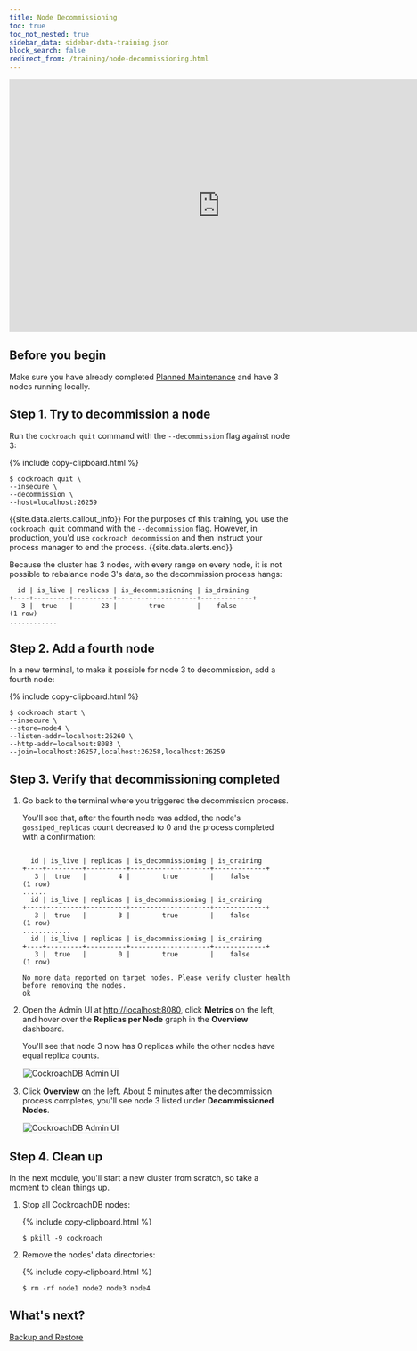 ```yaml
---
title: Node Decommissioning
toc: true
toc_not_nested: true
sidebar_data: sidebar-data-training.json
block_search: false
redirect_from: /training/node-decommissioning.html
---
```


<iframe src="https://docs.google.com/presentation/d/e/2PACX-1vR0C9G-W0sNE1-SwziVHU7jJikwx50K-cDwy0kdFkADqSeu1po_nq8OM-IHyqngaeKtRiUNjKcZXZJL/embed?start=false&loop=false" frameborder="0" width="756" height="454" allowfullscreen="true" mozallowfullscreen="true" webkitallowfullscreen="true"></iframe>

<style>
  #toc ul:before {
    content: "Hands-on Lab"
  }
</style>

## Before you begin

Make sure you have already completed [Planned Maintenance](planned-maintenance.html) and have 3 nodes running locally.

## Step 1. Try to decommission a node

Run the `cockroach quit` command with the `--decommission` flag against node 3:

{% include copy-clipboard.html %}
~~~ shell
$ cockroach quit \
--insecure \
--decommission \
--host=localhost:26259
~~~

{{site.data.alerts.callout_info}}
For the purposes of this training, you use the `cockroach quit` command with the `--decommission` flag. However, in production, you'd use `cockroach decommission` and then instruct your process manager to end the process.
{{site.data.alerts.end}}

Because the cluster has 3 nodes, with every range on every node, it is not possible to rebalance node 3's data, so the decommission process hangs:

~~~
  id | is_live | replicas | is_decommissioning | is_draining
+----+---------+----------+--------------------+-------------+
   3 |  true   |       23 |        true        |    false
(1 row)
............
~~~

## Step 2. Add a fourth node

In a new terminal, to make it possible for node 3 to decommission, add a fourth node:

{% include copy-clipboard.html %}
~~~ shell
$ cockroach start \
--insecure \
--store=node4 \
--listen-addr=localhost:26260 \
--http-addr=localhost:8083 \
--join=localhost:26257,localhost:26258,localhost:26259
~~~

## Step 3. Verify that decommissioning completed

1. Go back to the terminal where you triggered the decommission process.

    You'll see that, after the fourth node was added, the node's `gossiped_replicas` count decreased to 0 and the process completed with a confirmation:

    ~~~

      id | is_live | replicas | is_decommissioning | is_draining
    +----+---------+----------+--------------------+-------------+
       3 |  true   |        4 |        true        |    false
    (1 row)
    ......
      id | is_live | replicas | is_decommissioning | is_draining
    +----+---------+----------+--------------------+-------------+
       3 |  true   |        3 |        true        |    false
    (1 row)
    ............
      id | is_live | replicas | is_decommissioning | is_draining
    +----+---------+----------+--------------------+-------------+
       3 |  true   |        0 |        true        |    false
    (1 row)

    No more data reported on target nodes. Please verify cluster health before removing the nodes.
    ok
    ~~~

2. Open the Admin UI at <a href="http://localhost:8080" data-proofer-ignore>http://localhost:8080</a>, click **Metrics** on the left, and hover over the **Replicas per Node** graph in the **Overview** dashboard.

    You'll see that node 3 now has 0 replicas while the other nodes have equal replica counts.

    <img src="{{ 'images/v20.1/training-17.png' | relative_url }}" alt="CockroachDB Admin UI" style="border:1px solid #eee;max-width:100%" />

3. Click **Overview** on the left. About 5 minutes after the decommission process completes, you'll see node 3 listed under **Decommissioned Nodes**.  

    <img src="{{ 'images/v20.1/training-18.png' | relative_url }}" alt="CockroachDB Admin UI" style="border:1px solid #eee;max-width:100%" />

## Step 4. Clean up

In the next module, you'll start a new cluster from scratch, so take a moment to clean things up.

1. Stop all CockroachDB nodes:

    {% include copy-clipboard.html %}
    ~~~ shell
    $ pkill -9 cockroach
    ~~~

2. Remove the nodes' data directories:

    {% include copy-clipboard.html %}
    ~~~ shell
    $ rm -rf node1 node2 node3 node4
    ~~~

## What's next?

[Backup and Restore](backup-and-restore.html)
